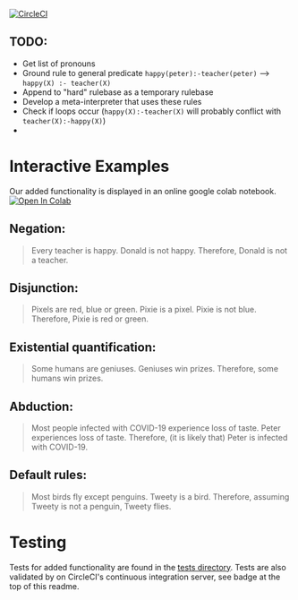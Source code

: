 [![CircleCI](https://circleci.com/gh/mattclifford1/ComputationalLogic/tree/prolexa-plus.svg?style=svg)](https://circleci.com/gh/mattclifford1/ComputationalLogic/tree/prolexa-plus)

## TODO:

- Get list of pronouns
- Ground rule to general predicate `happy(peter):-teacher(peter)` --> `happy(X) :- teacher(X)`
- Append to "hard" rulebase as a temporary rulebase
- Develop a meta-interpreter that uses these rules
- Check if loops occur (`happy(X):-teacher(X)` will probably conflict with `teacher(X):-happy(X)`)
- 


# Interactive Examples
Our added functionality is displayed in an online google colab notebook. [![Open In Colab](https://colab.research.google.com/assets/colab-badge.svg)](https://colab.research.google.com/github/mattclifford1/ComputationalLogic/blob/prolexa-plus/Prolexa_Plus_Demo_Notebook.ipynb)

## Negation:

> Every teacher is happy. 
> Donald is not happy. 
> Therefore, Donald is not a teacher.

## Disjunction: 

> Pixels are red, blue or green. 
> Pixie is a pixel. 
> Pixie is not blue. 
> Therefore, Pixie is red or green.

## Existential quantification: 

> Some humans are geniuses.
> Geniuses win prizes. 
> Therefore, some humans win prizes.

## Abduction: 

> Most people infected with COVID-19 experience loss of taste. 
> Peter experiences loss of taste. 
> Therefore, (it is likely that) Peter is infected with COVID-19. 

## Default rules: 

> Most birds fly except penguins. 
> Tweety is a bird. 
> Therefore, assuming Tweety is not a penguin, Tweety flies. 





# Testing
Tests for added functionality are found in the [tests directory](./tests). Tests are also validated by on CircleCI's continuous integration server, see badge at the top of this readme.
